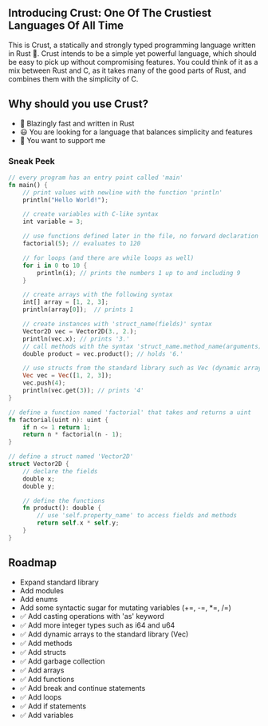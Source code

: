 <H2> Introducing Crust: One Of The Crustiest Languages Of All Time </H2>
This is Crust, a statically and strongly typed programming language written in Rust 🦀. Crust intends to be a simple yet powerful language, which should be easy to pick up without compromising features. You could think of it as a mix between Rust and C, as it takes many of the good parts of Rust, and combines them with the simplicity of C.

<H2>Why should you use Crust?</H2>

- 🚀 Blazingly fast and written in Rust
- 😃 You are looking for a language that balances simplicity and features
- 🥰 You want to support me

<H3>Sneak Peek</H3>

```rs
// every program has an entry point called 'main'
fn main() {
    // print values with newline with the function 'println'
    println("Hello World!");

    // create variables with C-like syntax
    int variable = 3;

    // use functions defined later in the file, no forward declaration necessary
    factorial(5); // evaluates to 120

    // for loops (and there are while loops as well)
    for i in 0 to 10 {
        println(i); // prints the numbers 1 up to and including 9
    }

    // create arrays with the following syntax
    int[] array = [1, 2, 3];
    println(array[0]);  // prints 1

    // create instances with 'struct_name(fields)' syntax
    Vector2D vec = Vector2D(3., 2.);
    println(vec.x); // prints '3.'
    // call methods with the syntax 'struct_name.method_name(arguments)'
    double product = vec.product(); // holds '6.'

    // use structs from the standard library such as Vec (dynamic array)
    Vec vec = Vec([1, 2, 3]);
    vec.push(4);
    println(vec.get(3)); // prints '4'
}

// define a function named 'factorial' that takes and returns a uint
fn factorial(uint n): uint {
    if n <= 1 return 1;
    return n * factorial(n - 1);
}

// define a struct named 'Vector2D'
struct Vector2D {
    // declare the fields
    double x;
    double y;

    // define the functions
    fn product(): double {
        // use 'self.property_name' to access fields and methods
        return self.x * self.y;
    }
}
```

<H2>Roadmap</H2>

- Expand standard library
- Add modules
- Add enums
- Add some syntactic sugar for mutating variables (+=, -=, *=, /=)
- ✅ Add casting operations with 'as' keyword
- ✅ Add more integer types such as i64 and u64
- ✅ Add dynamic arrays to the standard library (Vec)
- ✅ Add methods
- ✅ Add structs
- ✅ Add garbage collection
- ✅ Add arrays
- ✅ Add functions
- ✅ Add break and continue statements
- ✅ Add loops
- ✅ Add if statements
- ✅ Add variables
